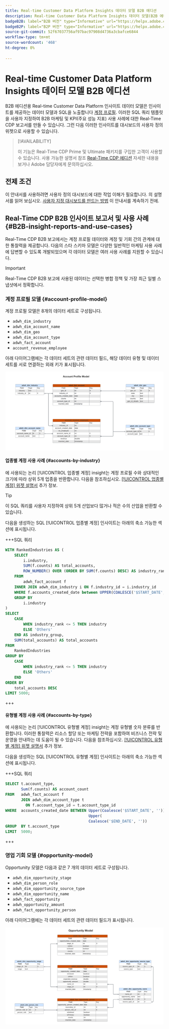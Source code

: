 ```yaml
---
title: Real-time Customer Data Platform Insights 데이터 모델 B2B 에디션
description: Real-time Customer Data Platform Insights 데이터 모델(B2B 에디션)과 함께 SQL 쿼리를 사용하여 마케팅 및 KPI 사용 사례에 맞게 고유한 Real-Time CDP 보고서를 사용자 지정하는 방법을 알아봅니다.
badgeB2B: label="B2B 버전" type="Informative" url="https://helpx.adobe.com/legal/product-descriptions/real-time-customer-data-platform-b2b-edition-prime-and-ultimate-packages.html newtab=true"
badgeB2P: label="B2P 버전" type="Informative" url="https://helpx.adobe.com/legal/product-descriptions/real-time-customer-data-platform-b2p-edition-prime-and-ultimate-packages.html newtab=true"
source-git-commit: 52f67037756af97bac97908d4736a3cbafce6844
workflow-type: tm+mt
source-wordcount: '468'
ht-degree: 0%

---
```


# Real-time Customer Data Platform Insights 데이터 모델 B2B 에디션

B2B 에디션용 Real-time Customer Data Platform 인사이트 데이터 모델은 인사이트를 제공하는 데이터 모델과 SQL을 노출합니다 [계정 프로필](https://experienceleague.adobe.com/en/docs/experience-platform/rtcdp/account/account-profile-overview). 이러한 SQL 쿼리 템플릿을 사용자 지정하여 B2B 마케팅 및 KPI(주요 성능 지표) 사용 사례에 대한 Real-Time CDP 보고서를 만들 수 있습니다. 그런 다음 이러한 인사이트를 대시보드의 사용자 정의 위젯으로 사용할 수 있습니다.

>[!AVAILABILITY]
>
>이 기능은 Real-Time CDP Prime 및 Ultimate 패키지를 구입한 고객이 사용할 수 있습니다. 사용 가능한 설명서 참조 [Real-Time CDP 에디션](../../rtcdp/overview.md#rtcdp-editions) 자세한 내용을 보거나 Adobe 담당자에게 문의하십시오.

<!-- 
See the query accelerated store reporting insights documentation to learn [how to build a reporting insights data model through Query Service for use with accelerated store data and user-defined dashboards](../../query-service/data-distiller/customizable-insights/reporting-insights-data-model.md).
 -->

## 전제 조건

이 안내서를 사용하려면 사용자 정의 대시보드에 대한 작업 이해가 필요합니다. 의 설명서를 읽어 보십시오. [사용자 지정 대시보드를 만드는 방법](../user-defined-dashboards.md) 이 안내서를 계속하기 전에.

## Real-Time CDP B2B 인사이트 보고서 및 사용 사례 {#B2B-insight-reports-and-use-cases}

Real-Time CDP B2B 보고에서는 계정 프로필 데이터와 계정 및 기회 간의 관계에 대한 통찰력을 제공합니다. 다음의 스타 스키마 모델은 다양한 일반적인 마케팅 사용 사례에 답변할 수 있도록 개발되었으며 각 데이터 모델은 여러 사용 사례를 지원할 수 있습니다.

>[!IMPORTANT]
>
>Real-Time CDP B2B 보고에 사용된 데이터는 선택한 병합 정책 및 가장 최근 일별 스냅샷에서 정확합니다.

### 계정 프로필 모델 {#account-profile-model}

계정 프로필 모델은 8개의 데이터 세트로 구성됩니다.

- `adwh_dim_industry`
- `adwh_dim_account_name`
- `adwh_dim_geo`
- `adwh_dim_account_type`
- `adwh_fact_account`
- `account_revenue_employee`

아래 다이어그램에는 각 데이터 세트의 관련 데이터 필드, 해당 데이터 유형 및 데이터 세트를 서로 연결하는 외래 키가 표시됩니다.

![계정 프로필 모델에 대한 엔터티 관계 다이어그램입니다.](../images/data-models/account-profile-model.png)

#### 업종별 계정 사용 사례 {#accounts-by-industry}

에 사용되는 논리 [!UICONTROL 업종별 계정] insight는 계정 프로필 수와 상대적인 크기에 따라 상위 5개 업종을 반환합니다. 다음을 참조하십시오. [[!UICONTROL 업종별 계정] 위젯 설명서](../guides/account-profiles.md#accounts-by-industry) 추가 정보.

>[!TIP]
>
>이 SQL 쿼리를 사용자 지정하여 상위 5개 산업보다 많거나 적은 수의 산업을 반환할 수 있습니다.

다음을 생성하는 SQL [!UICONTROL 업종별 계정] 인사이트는 아래의 축소 가능한 섹션에 표시됩니다.

+++SQL 쿼리

```sql
WITH RankedIndustries AS (
    SELECT
        i.industry,
        SUM(f.counts) AS total_accounts,
        ROW_NUMBER() OVER (ORDER BY SUM(f.counts) DESC) AS industry_rank
    FROM
        adwh_fact_account f
    INNER JOIN adwh_dim_industry i ON f.industry_id = i.industry_id
    WHERE f.accounts_created_date between UPPER(COALESCE('$START_DATE', '')) and UPPER(COALESCE('$END_DATE', ''))
    GROUP BY
        i.industry
)
SELECT
    CASE
        WHEN industry_rank <= 5 THEN industry
        ELSE 'Others'
    END AS industry_group,
    SUM(total_accounts) AS total_accounts
FROM
    RankedIndustries
GROUP BY
    CASE
        WHEN industry_rank <= 5 THEN industry
        ELSE 'Others'
    END
ORDER BY
    total_accounts DESC
LIMIT 5000;
```

+++

#### 유형별 계정 사용 사례 {#accounts-by-type}

에 사용되는 논리 [!UICONTROL 유형별 계정] insight는 계정 유형별 숫자 분류를 반환합니다. 이러한 통찰력은 리소스 할당 또는 마케팅 전략을 포함하여 비즈니스 전략 및 운영을 안내하는 데 도움이 될 수 있습니다. 다음을 참조하십시오. [[!UICONTROL 유형별 계정] 위젯 설명서](../guides/account-profiles.md#accounts-by-type) 추가 정보.

다음을 생성하는 SQL [!UICONTROL 유형별 계정] 인사이트는 아래의 축소 가능한 섹션에 표시됩니다.

+++SQL 쿼리

```sql
SELECT t.account_type,
       Sum(f.counts) AS account_count
FROM   adwh_fact_account f
       JOIN adwh_dim_account_type t
         ON f.account_type_id = t.account_type_id
WHERE  accounts_created_date BETWEEN Upper(Coalesce('$START_DATE', '')) AND
                                     Upper(
                                     Coalesce('$END_DATE', ''))
GROUP  BY t.account_type
LIMIT  5000; 
```

+++

### 영업 기회 모델 {#opportunity-model}

Opportunity 모델은 다음과 같은 7 개의 데이터 세트로 구성됩니다.

- `adwh_dim_opportunity_stage`
- `adwh_dim_person_role`
- `adwh_dim_opportunity_source_type`
- `adwh_dim_opportunity_name`
- `adwh_fact_opportunity`
- `adwh_opportunity_amount`
- `adwh_fact_opportunity_person`

아래 다이어그램에는 각 데이터 세트의 관련 데이터 필드가 표시됩니다.

![영업 기회 모델에 대한 엔터티 관계 다이어그램입니다.](../images/data-models/opportunity-model.png)
